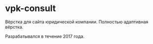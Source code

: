 # vpk-consult

Вёрстка для сайта юридической компании. Полностью адаптивная вёрстка.

Разрабатывался в течение 2017 года.